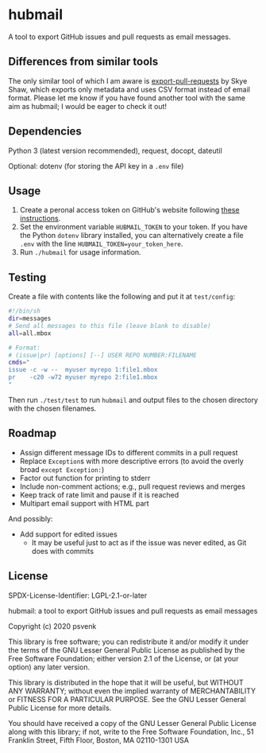 hubmail
=======

A tool to export GitHub issues and pull requests as email messages.

## Differences from similar tools

The only similar tool of which I am aware is [export-pull-requests][0] by Skye
Shaw, which exports only metadata and uses CSV format instead of email format.
Please let me know if you have found another tool with the same aim as hubmail;
I would be eager to check it out!

[0]: https://github.com/sshaw/export-pull-requests

## Dependencies

Python 3 (latest version recommended), request, docopt, dateutil

Optional: dotenv (for storing the API key in a `.env` file)

## Usage

1. Create a peronal access token on GitHub's website following [these
   instructions][1].
2. Set the environment variable `HUBMAIL_TOKEN` to your token. If you have the
   Python `dotenv` library installed, you can alternatively create a file
   `.env` with the line `HUBMAIL_TOKEN=your_token_here`.
3. Run `./hubmail` for usage information.

[1]: https://help.github.com/en/github/authenticating-to-github/creating-a-personal-access-token-for-the-command-line

## Testing

Create a file with contents like the following and put it at `test/config`:
```sh
#!/bin/sh
dir=messages
# Send all messages to this file (leave blank to disable)
all=all.mbox

# Format:
# (issue|pr) [options] [--] USER REPO NUMBER:FILENAME
cmds="
issue -c -w --  myuser myrepo 1:file1.mbox
pr    -c20 -w72 myuser myrepo 2:file1.mbox
"
```
Then run `./test/test` to run `hubmail` and output files to the chosen
directory with the chosen filenames.

## Roadmap

- Assign different message IDs to different commits in a pull request
- Replace `Exception`s with more descriptive errors (to avoid the overly broad
  `except Exception:`)
- Factor out function for printing to stderr
- Include non-comment actions; e.g., pull request reviews and merges
- Keep track of rate limit and pause if it is reached
- Multipart email support with HTML part

And possibly:
- Add support for edited issues
  + It may be useful just to act as if the issue was never edited, as Git does
  with commits

[0]: https://developer.github.com/v4/interface/comment/
[1]: https://developer.github.com/v4/interface/actor/

## License

SPDX-License-Identifier: LGPL-2.1-or-later

hubmail: a tool to export GitHub issues and pull requests as email messages

Copyright (c) 2020 psvenk

This library is free software; you can redistribute it and/or modify it under
the terms of the GNU Lesser General Public License as published by the Free
Software Foundation; either version 2.1 of the License, or (at your option) any
later version.

This library is distributed in the hope that it will be useful, but WITHOUT ANY
WARRANTY; without even the implied warranty of MERCHANTABILITY or FITNESS FOR
A PARTICULAR PURPOSE. See the GNU Lesser General Public License for more
details.

You should have received a copy of the GNU Lesser General Public License along
with this library; if not, write to the Free Software Foundation, Inc., 51
Franklin Street, Fifth Floor, Boston, MA 02110-1301 USA

<!-- vim: set tw=79: -->
